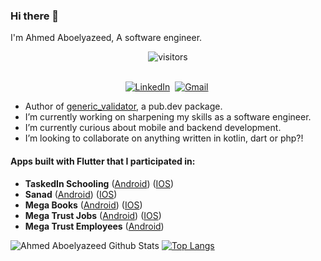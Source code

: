 ### Hi there 👋

I'm Ahmed Aboelyazeed, A software engineer.
<p align="center">
    <img align="center" alt="visitors" src="https://gpvc.arturio.dev/ahmdaeyz" />
</p>

<p align="center">
<br>
<a href="https://www.linkedin.com/in/ahmdaeyz/"><img src="https://img.shields.io/badge/linkedin-%230077B5.svg?&style=for-the-badge&logo=linkedin&logoColor=white" alt="LinkedIn" /></a>&nbsp;
<a href="mailto:ahmdaeyz@gmail.com"><img src="https://img.shields.io/badge/gmail-%23D14836.svg?&style=for-the-badge&logo=gmail&logoColor=white" alt="Gmail"/></a>&nbsp;
</p>

- Author of [generic_validator](https://pub.dev/packages/generic_validator), a pub.dev package.
- I’m currently working on sharpening my skills as a software engineer.
- I’m currently curious about mobile and backend development.
- I’m looking to collaborate on anything written in kotlin, dart or php?!

#### Apps built with Flutter that I participated in:
- **TaskedIn Schooling** ([Android](https://play.google.com/store/apps/details?id=net.megatrust.megaschoolingprod)) ([IOS](https://apps.apple.com/app/id1610527915))
- **Sanad** ([Android](https://play.google.com/store/apps/details?id=net.megatrust.donationsApp)) ([IOS](https://apps.apple.com/us/app/sanad-%D8%B3%D9%86%D8%AF/id1623141495))
- **Mega Books** ([Android](https://play.google.com/store/apps/details?id=net.megatrust.megabooks)) ([IOS](https://apps.apple.com/us/app/mega-books/id1596646061))
- **Mega Trust Jobs** ([Android](https://play.google.com/store/apps/details?id=co.megatrust.jobs)) ([IOS](https://apps.apple.com/us/app/megatrust-jobs/id1547002894))
- **Mega Trust Employees** ([Android](https://play.google.com/store/apps/details?id=net.megatrust.employee))

![Ahmed Aboelyazeed Github Stats](https://github-readme-stats.vercel.app/api?username=ahmdaeyz&show_icons=true&title_color=fff&icon_color=79ff97&text_color=9f9f9f&bg_color=151515)
[![Top Langs](https://github-readme-stats.vercel.app/api/top-langs/?username=ahmdaeyz&layout=compact&langs_count=8&title_color=fff&icon_color=79ff97&text_color=9f9f9f&bg_color=151515)](https://github.com/ahmdaeyz?tab=repositories)
